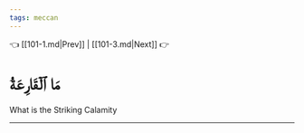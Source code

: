 ```yaml
---
tags: meccan
---
```


👈 [[101-1.md|Prev]] | [[101-3.md|Next]] 👉

# مَا ٱلۡقَارِعَةُ

What is the Striking Calamity

---

